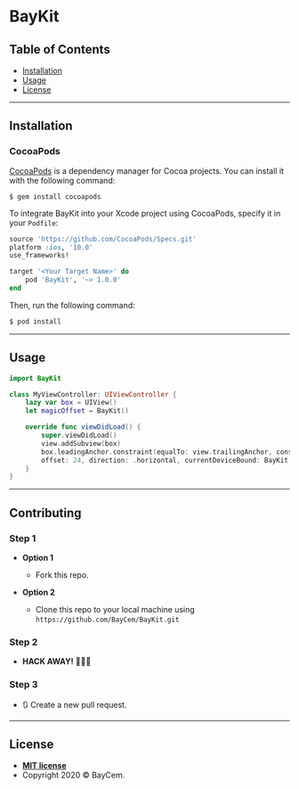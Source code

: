 # BayKit

## Table of Contents

- [Installation](#installation)
- [Usage](#usage)
- [License](#license)

---

## Installation


### CocoaPods

<a href="http://cocoapods.org/" target="_blank">CocoaPods</a> is a dependency manager for Cocoa projects. You can install it with the following command:
```shell
$ gem install cocoapods
```

To integrate BayKit into your Xcode project using CocoaPods, specify it in your `Podfile`:
```ruby
source 'https://github.com/CocoaPods/Specs.git'
platform :ios, '10.0'
use_frameworks!

target '<Your Target Name>' do
    pod 'BayKit', '~> 1.0.0'
end
```

Then, run the following command:

```bash
$ pod install
```

---

## Usage

```swift
import BayKit

class MyViewController: UIViewController {
    lazy var box = UIView()
    let magicOffset = BayKit()

    override func viewDidLoad() {
        super.viewDidLoad()
        view.addSubview(box)
        box.leadingAnchor.constraint(equalTo: view.trailingAnchor, constant: magicOffset.offseter(scaleFactor: 1.0, 
        offset: 24, direction: .horizontal, currentDeviceBound: BayKit.DeviceList.iPhone5.screenWidth)).isActive = true
    }
}
```

---

## Contributing

### Step 1

- **Option 1**
    - Fork this repo.

- **Option 2**
    - Clone this repo to your local machine using `https://github.com/BayCem/BayKit.git`

### Step 2

- **HACK AWAY!** 🔨🔨🔨

### Step 3

- 🔃 Create a new pull request.

---

## License

- **[MIT license](http://opensource.org/licenses/mit-license.php)**
- Copyright 2020 © BayCem.